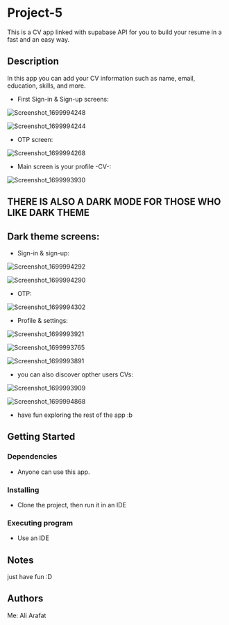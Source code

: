 # Project-5

This is a CV app linked with supabase API for you to build your resume in a fast and an easy way.

## Description

In this app you can add your CV information such as name, email, education, skills, and more.

* First Sign-in & Sign-up screens:
  
![Screenshot_1699994248](https://github.com/AliArafat4/Project-5/assets/84300173/98c90c8e-1e9c-45aa-beaa-a235367d0d89)

![Screenshot_1699994244](https://github.com/AliArafat4/Project-5/assets/84300173/1b969573-ace4-49b5-ae02-f063474dbdbb)




* OTP screen:
  
![Screenshot_1699994268](https://github.com/AliArafat4/Project-5/assets/84300173/9192f67d-707b-4a5c-b9b1-ed4d7ec8a75f)


* Main screen is your profile -CV-:


![Screenshot_1699993930](https://github.com/AliArafat4/Project-5/assets/84300173/ec4f2897-89da-4cc4-b87e-8b29ed4eaee2)


## THERE IS ALSO A DARK MODE FOR THOSE WHO LIKE DARK THEME


## Dark theme screens:

* Sign-in & sign-up:

![Screenshot_1699994292](https://github.com/AliArafat4/Project-5/assets/84300173/31e0283c-409a-4d2b-a73a-9fd68f8b5c5d)

![Screenshot_1699994290](https://github.com/AliArafat4/Project-5/assets/84300173/64c67e14-1cdf-4aa7-928e-0fc64adc225f)

* OTP:

![Screenshot_1699994302](https://github.com/AliArafat4/Project-5/assets/84300173/daffc2b6-d61b-4233-94e4-695666421e3a)

* Profile & settings:

![Screenshot_1699993921](https://github.com/AliArafat4/Project-5/assets/84300173/1cba98e4-4a8d-45e2-993a-3ef3bfadf452)

![Screenshot_1699993765](https://github.com/AliArafat4/Project-5/assets/84300173/17b28910-bd60-4d64-ba02-cf3888e2fb2c)

![Screenshot_1699993891](https://github.com/AliArafat4/Project-5/assets/84300173/af403b77-3f9d-49a4-a84d-d3038350942f)

* you can also discover opther users CVs:

![Screenshot_1699993909](https://github.com/AliArafat4/Project-5/assets/84300173/43cedac7-cd7d-4f9f-ac7f-25ee969302dd)

![Screenshot_1699994868](https://github.com/AliArafat4/Project-5/assets/84300173/12f00dd8-1884-4845-a658-264c41737554)

  

* have fun exploring the rest of the app :b

## Getting Started

### Dependencies

* Anyone can use this app.
  

### Installing

* Clone the project, then run it in an IDE 

### Executing program

* Use an IDE


## Notes
just have fun :D

## Authors

Me: Ali Arafat

